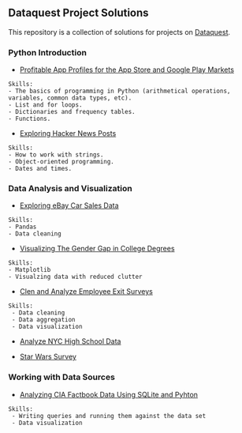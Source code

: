 ## Dataquest Project Solutions

This repository is a collection of solutions for projects on [Dataquest](https://app.dataquest.io/).

### Python Introduction
 - [Profitable App Profiles for the App Store and Google Play Markets](https://github.com/mariastratulat/dataquest/blob/master/Profitable%20App%20Profiles%20for%20the%20App%20Store%20and%20Google%20Play%20Markets.ipynb)
```
Skills:
- The basics of programming in Python (arithmetical operations, variables, common data types, etc).
- List and for loops.
- Dictionaries and frequency tables.
- Functions.
  ```
 - [Exploring Hacker News Posts](https://github.com/mariastratulat/dataquest/blob/master/Exploring%20Hacker%20News%20Posts.ipynb)
```
Skills:
- How to work with strings.
- Object-oriented programming.
- Dates and times.
```

### Data Analysis and Visualization
 - [Exploring eBay Car Sales Data](https://github.com/mariastratulat/dataquest/blob/master/Exploring%20eBay%20Car%20Sales%20Data.ipynb)
```
Skills:
- Pandas
- Data cleaning
```
 - [Visualizing The Gender Gap in College Degrees](https://github.com/mariastratulat/dataquest/blob/master/Visualizing%20The%20Gender%20Gap%20In%20College%20Degrees.ipynb)
 ```
 Skills:
 - Matplotlib
 - Visualzing data with reduced clutter
 ```
 - [Clen and Analyze Employee Exit Surveys](https://github.com/mariastratulat/dataquest/blob/master/Clean%20and%20Analyze%20Employee%20Exit%20surveys.ipynb)
```
Skills:
 - Data cleaning
 - Data aggregation
 - Data visualization
 ```
 - [Analyze NYC High School Data](https://github.com/mariastratulat/dataquest/blob/master/Analyzing%20NYC%20High%20School%20Data.ipynb)

 - [Star Wars Survey](https://github.com/mariastratulat/dataquest/blob/master/Star%20Wars%20Survey.ipynb)

### Working with Data Sources
 - [Analyzing CIA Factbook Data Using SQLite and Pyhton](https://github.com/mariastratulat/dataquest/blob/master/CIA%20World%20Factbook.ipynb)
```
Skills:
 - Writing queries and running them against the data set
 - Data visualization
```